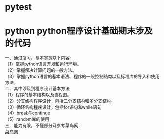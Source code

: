 # pytest
python
python程序设计基础期末涉及的代码
===
一、通过复习，基本掌握以下内容:</br>
（1）掌握python语言开发和运行环境。</br>
（2）掌握解决计算问题的一般方法。</br>
（3）掌握python语言的基本语法、程序的一般控制结构以及标准库的导入和使用方法。</br>
二、其中涉及到程序设计基本方法</br>
（1）程序的基本结构以及流程图。</br>
（2）分支结构程序设计，包括二分支结构和多分支结构。</br>
（3）循环结构程序设计，包括for语句和while语句</br>
（4）break与continue</br>
（5）random库的使用</br>
三、能力有限，不懂部分可参考菜鸟网:</br>
[菜鸟网](http://www.runoob.com)
